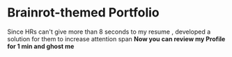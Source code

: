 # Brainrot-themed Portfolio
Since HRs can't give more than 8 seconds to my resume , developed a solution for them to increase attention span 
**Now you can review my Profile for 1 min and ghost me**

